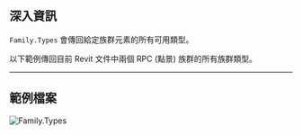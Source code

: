 ## 深入資訊
`Family.Types` 會傳回給定族群元素的所有可用類型。

以下範例傳回目前 Revit 文件中兩個 RPC (點景) 族群的所有族群類型。
___
## 範例檔案

![Family.Types](./Revit.Elements.Family.Types_img.jpg)
